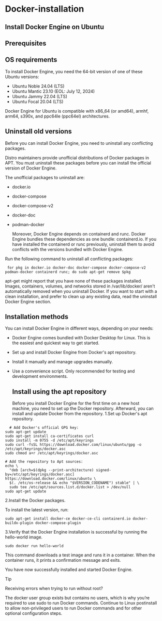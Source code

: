 # Docker-installation
## Install Docker Engine on Ubuntu
## Prerequisites
## OS requirements

To install Docker Engine, you need the 64-bit version of one of these Ubuntu versions:

* Ubuntu Noble 24.04 (LTS)
* Ubuntu Mantic 23.10 (EOL: July 12, 2024)
* Ubuntu Jammy 22.04 (LTS)
* Ubuntu Focal 20.04 (LTS)

Docker Engine for Ubuntu is compatible with x86_64 (or amd64), armhf, arm64, s390x, and ppc64le (ppc64el) architectures.

## Uninstall old versions
Before you can install Docker Engine, you need to uninstall any conflicting packages.

Distro maintainers provide unofficial distributions of Docker packages in APT. You must uninstall these packages before you can install the official version of Docker Engine.

The unofficial packages to uninstall are:
* docker.io
* docker-compose
* docker-compose-v2
* docker-doc
* podman-docker

  Moreover, Docker Engine depends on containerd and runc. Docker Engine bundles these dependencies as one bundle: containerd.io. If you have installed the containerd or runc previously, uninstall them to avoid conflicts with the versions bundled with Docker Engine.
  

Run the following command to uninstall all conflicting packages:
~~~
 for pkg in docker.io docker-doc docker-compose docker-compose-v2 podman-docker containerd runc; do sudo apt-get remove $pkg
~~~

apt-get might report that you have none of these packages installed.
Images, containers, volumes, and networks stored in /var/lib/docker/ aren't automatically removed when you uninstall Docker. If you want to start with a clean installation, and prefer to clean up any existing data, read the uninstall Docker Engine section.


## Installation methods

You can install Docker Engine in different ways, depending on your needs:

* Docker Engine comes bundled with Docker Desktop for Linux. This is the easiest and quickest way to get started.

* Set up and install Docker Engine from Docker's apt repository.

* Install it manually and manage upgrades manually.

* Use a convenience script. Only recommended for testing and development environments.

  ## Install using the apt repository

  Before you install Docker Engine for the first time on a new host machine, you need to set up the Docker repository. Afterward, you can install and update Docker from the repository.
  1.Set up Docker's apt repository.

~~~
  # Add Docker's official GPG key:
sudo apt-get update
sudo apt-get install ca-certificates curl
sudo install -m 0755 -d /etc/apt/keyrings
sudo curl -fsSL https://download.docker.com/linux/ubuntu/gpg -o /etc/apt/keyrings/docker.asc
sudo chmod a+r /etc/apt/keyrings/docker.asc

# Add the repository to Apt sources:
echo \
  "deb [arch=$(dpkg --print-architecture) signed-by=/etc/apt/keyrings/docker.asc] https://download.docker.com/linux/ubuntu \
  $(. /etc/os-release && echo "$VERSION_CODENAME") stable" | \
  sudo tee /etc/apt/sources.list.d/docker.list > /dev/null
sudo apt-get update
~~~

2.Install the Docker packages.

To install the latest version, run:
~~~
sudo apt-get install docker-ce docker-ce-cli containerd.io docker-buildx-plugin docker-compose-plugin
~~~
3.Verify that the Docker Engine installation is successful by running the hello-world image.

~~~
sudo docker run hello-world
~~~
This command downloads a test image and runs it in a container. When the container runs, it prints a confirmation message and exits.

You have now successfully installed and started Docker Engine.



Tip

Receiving errors when trying to run without root?

The docker user group exists but contains no users, which is why you’re required to use sudo to run Docker commands. Continue to Linux postinstall to allow non-privileged users to run Docker commands and for other optional configuration steps.




  

